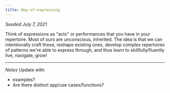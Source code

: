 ```yaml
---
title: Way-of-expressing
---
```


*Seeded July 7, 2021*

Think of expressions as "acts" or performances that you have in your repertoire. Most of ours are unconscious, inherited. The idea is that we can intentionally craft these, reshape existing ones, develop complex repertoires of patterns we're able to express through, and thus learn to skillfully/fluently live, navigate, grow!

--- 
*Notes*
Update with:
+ examples?
+ Are there distinct app/use cases/functions?